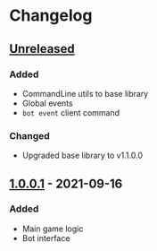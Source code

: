 # Changelog

## [Unreleased]

### Added

- CommandLine utils to base library
- Global events
- `bot event` client command

### Changed

- Upgraded base library to v1.1.0.0

## [1.0.0.1] - 2021-09-16

### Added

- Main game logic
- Bot interface

[unreleased]: https://github.com/Compdog-inc/tic-tac-toe/compare/v1.0.0.1...main
[1.0.0.1]: https://github.com/Compdog-inc/tic-tac-toe/releases/tag/v1.0.0.1
